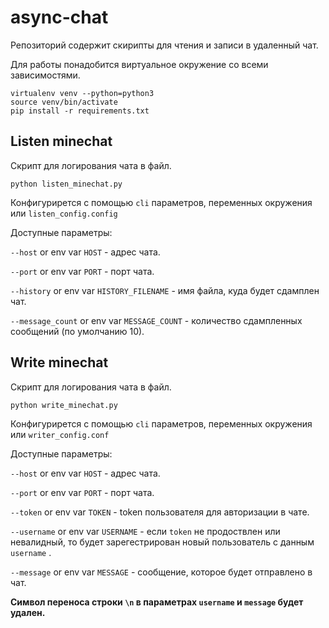 # async-chat

Репозиторий содержит скирипты для чтения и записи в удаленный чат.

Для работы понадобится виртуальное окружение со всеми зависимостями.

    virtualenv venv --python=python3
    source venv/bin/activate
    pip install -r requirements.txt
  

## Listen minechat

Скрипт для логирования чата в файл. 

    python listen_minechat.py
   
Конфигурирется с помощью `cli` параметров, переменных окружения или `listen_config.config`

Доступные параметры:

`--host` or env var `HOST` - адрес чата.

`--port` or env var `PORT` - порт чата.  

`--history` or env var `HISTORY_FILENAME` - имя файла, куда будет сдамплен чат.

`--message_count` or env var `MESSAGE_COUNT` - количество сдампленных сообщений (по умолчанию 10).

## Write minechat

Скрипт для логирования чата в файл. 

    python write_minechat.py

Конфигурирется с помощью `cli` параметров, переменных окружения или `writer_config.conf`

Доступные параметры:

`--host` or env var `HOST` - адрес чата.

`--port` or env var `PORT` - порт чата.

`--token` or env var `TOKEN` - token пользователя для авторизации в чате.  

`--username` or env var `USERNAME` - если `token` не продоствлен или невалидный, то будет зарегестрирован новый пользователь с данным `username` .

`--message` or env var `MESSAGE` - сообщение, которое будет отправлено в чат.

**Символ переноса строки `\n` в параметрах `username` и `message` будет удален.**
